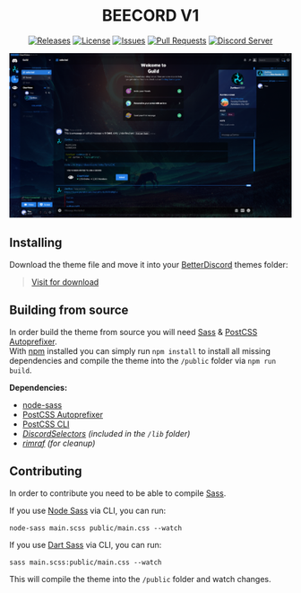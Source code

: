 [release-badge]: https://img.shields.io/github/v/release/ozgurozgumuss/beecord?label=version&logo=beecord&style=for-the-badge
[release-link]: https://github.com/ozgurozgumuss/beecord/releases
[license-badge]: https://img.shields.io/github/license/ozgurozgumuss/beecord?logo=beecord&style=for-the-badge
[license-link]: https://github.com/ozgurozgumuss/beecord/blob/master/LICENSE
[issues-badge]: https://img.shields.io/github/issues/ozgurozgumuss/beecord?color=yellowgreen&logo=beecord&style=for-the-badge
[issues-link]: https://github.com/ozgurozgumuss/beecord/issues
[discord-badge]: https://img.shields.io/discord/712465159553286187?color=informational&label=DC&logo=beecord&style=for-the-badge
[discord-link]: https://discord.com/invite/uvWDD76
[prs-badge]: https://img.shields.io/github/issues-pr/ozgurozgumuss/beecord?color=yellow&logo=beecord&style=for-the-badge
[prs-link]: https://github.com/ozgurozgumuss/beecord/pulls

<div align="center">



# BEECORD V1

[![Releases][release-badge]][release-link]
[![License][license-badge]][license-link]
[![Issues][issues-badge]][issues-link]
[![Pull Requests][prs-badge]][prs-link]
[![Discord Server][discord-badge]][discord-link]


![v6 Sapphire](https://github.com/ozgurozgumuss/beecord/raw/master/screenshots/6-stable.4.7.9.png)

</div>

## Installing
Download the theme file and move it into your [BetterDiscord](https://betterdiscord.net) themes folder:

>[Visit for download](https://ozgurozgumuss.github.io/beecord/)

## Building from source
In order build the theme from source you will need [Sass](https://sass-lang.com) & [PostCSS Autoprefixer](https://github.com/postcss/autoprefixer).  
With [npm](https://npmjs.org/get-npm) installed you can simply run `npm install` to install all missing dependencies and compile the theme into the `/public` folder via `npm run build`.

**Dependencies:**
- [node-sass](https://github.com/sass/node-sass)
- [PostCSS Autoprefixer](https://github.com/postcss/autoprefixer)
- [PostCSS CLI](https://github.com/postcss/postcss-cli)
- *[DiscordSelectors](https://github.com/zerthox/discordselectors) (included in the `/lib` folder)*
- *[rimraf](https://github.com/isaacs/rimraf) (for cleanup)*

## Contributing
In order to contribute you need to be able to compile [Sass](https://sass-lang.com).

If you use [Node Sass](https://github.com/sass/node-sass) via CLI, you can run:
```
node-sass main.scss public/main.css --watch
```

If you use [Dart Sass](https://github.com/sass/dart-sass) via CLI, you can run:
```
sass main.scss:public/main.css --watch
```

This will compile the theme into the `/public` folder and watch changes.
